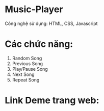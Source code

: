 # Music-Player 
Công nghệ sử dụng: HTML, CSS, Javascript

# Các chức năng:
1) Random Song
2) Previous Song
3) Play/Pause Song
4) Next Song
5) Repeat Song

# Link Deme trang web:
